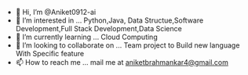 - 👋 Hi, I’m @Aniket0912-ai
- 👀 I’m interested in ... Python,Java, Data Structue,Software Development,Full Stack Development,Data Science
- 🌱 I’m currently learning ... Cloud Computing
- 💞️ I’m looking to collaborate on ... Team project to Build new language With Specific feature
- 📫 How to reach me ... mail me at aniketbrahmankar4@gmail.com

<!---
Aniket0912-ai/Aniket0912-ai is a ✨ special ✨ repository because its `README.md` (this file) appears on your GitHub profile.
You can click the Preview link to take a look at your changes.
--->
